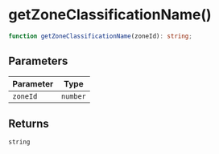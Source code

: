 # getZoneClassificationName()

```ts
function getZoneClassificationName(zoneId): string;
```

## Parameters

| Parameter | Type     |
| --------- | -------- |
| `zoneId`  | `number` |

## Returns

`string`
